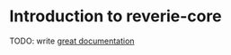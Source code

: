 # Introduction to reverie-core

TODO: write [great documentation](http://jacobian.org/writing/what-to-write/)
